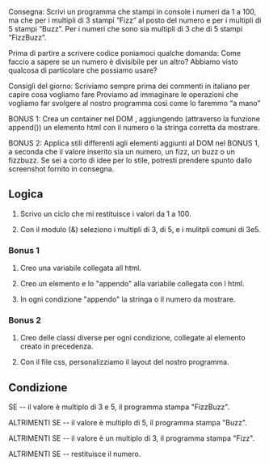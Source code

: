 Consegna:
Scrivi un programma che stampi in console i numeri da 1 a 100, ma che per i multipli di 3 stampi “Fizz” al posto del numero e per i multipli di 5 stampi “Buzz”. Per i numeri che sono sia multipli di 3 che di 5 stampi “FizzBuzz”.

Prima di partire a scrivere codice poniamoci qualche domanda:
Come faccio a sapere se un numero è divisibile per un altro? Abbiamo visto qualcosa di particolare che possiamo usare?

Consigli del giorno:
Scriviamo sempre prima dei commenti in italiano per capire cosa vogliamo fare
Proviamo ad immaginare le operazioni che vogliamo far svolgere al nostro programma così come lo faremmo “a mano”

BONUS 1:
Crea un container nel DOM , aggiungendo (attraverso la funzione append()) un elemento html con il numero o la stringa corretta da mostrare.

BONUS 2:
Applica stili differenti agli elementi aggiunti al DOM nel BONUS 1, a seconda che il valore inserito sia un numero, un fizz, un buzz o un fizzbuzz. Se sei a corto di idee per lo stile, potresti prendere spunto dallo screenshot fornito in consegna.


## Logica

1. Scrivo un ciclo che mi restituisce i valori da 1 a 100.

2. Con il modulo (&) seleziono i multipli di 3, di 5, e i mulitpli comuni di 3e5.

### Bonus 1

1. Creo una variabile collegata all html.

2. Creo un elemento e lo "appendo" alla variabile collegata con l html.

3. In ogni condizione "appendo" la stringa o il numero da mostrare.


### Bonus 2

1. Creo delle classi diverse per ogni condizione, collegate al elemento creato in precedenza.

2. Con il file css, personalizziamo il layout del nostro programma.

## Condizione

SE
-- il valore è multiplo di 3 e 5, il programma stampa "FizzBuzz".

ALTRIMENTI SE
-- il valore è multiplo di 5, il programma stampa "Buzz".

ALTRIMENTI SE 
-- il valore è un multiplo di 3, il programma stampa "Fizz".

ALTRIMENTI SE 
-- restituisce il numero.